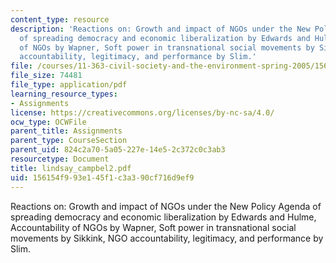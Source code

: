```yaml
---
content_type: resource
description: 'Reactions on: Growth and impact of NGOs under the New Policy Agenda
  of spreading democracy and economic liberalization by Edwards and Hulme, Accountability
  of NGOs by Wapner, Soft power in transnational social movements by Sikkink, NGO
  accountability, legitimacy, and performance by Slim.'
file: /courses/11-363-civil-society-and-the-environment-spring-2005/156154f993e145f1c3a390cf716d9ef9_lindsay_campbel2.pdf
file_size: 74481
file_type: application/pdf
learning_resource_types:
- Assignments
license: https://creativecommons.org/licenses/by-nc-sa/4.0/
ocw_type: OCWFile
parent_title: Assignments
parent_type: CourseSection
parent_uid: 824c2a70-5a05-227e-14e5-2c372c0c3ab3
resourcetype: Document
title: lindsay_campbel2.pdf
uid: 156154f9-93e1-45f1-c3a3-90cf716d9ef9
---
```

Reactions on: Growth and impact of NGOs under the New Policy Agenda of spreading democracy and economic liberalization by Edwards and Hulme, Accountability of NGOs by Wapner, Soft power in transnational social movements by Sikkink, NGO accountability, legitimacy, and performance by Slim.